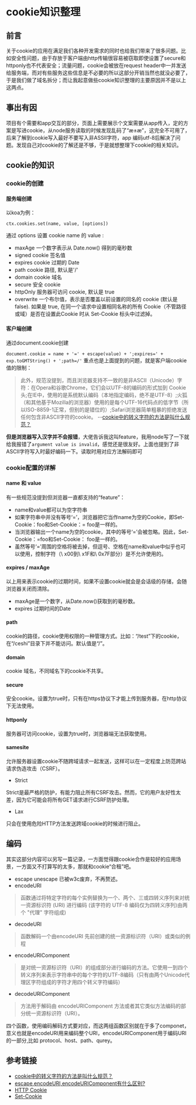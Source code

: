 # cookie知识整理
## 前言
关于cookie的应用在满足我们各种开发需求的同时也给我们带来了很多问题。比如安全性问题，由于存放于客户端由http传输很容易被窃取即使设置了secure和httponly也不代表安全；流量问题，cookie会被放在request header中一并发送给服务端，而对有些服务这些信息是不必要的所以这部分开销当然也就没必要了，于是我们做了域名拆分；而让我起意做些cookie知识整理的主要原因并不是以上这两点。
## 事出有因
项目有个需要和app交互的部分，页面上需要展示个文案需要从app传入，定的方案是写进cookie，从node服务读取的时候发现乱码了“æ±æ”，这完全不可用了，后来了解到cookie写入最好不要写入非ASSII字符，app 编码utf-8后解决了问题。发现自己对cookie的了解还是不够，于是就想整理下cookie的相关知识。
## cookie的知识
### cookie的创建
#### 服务端创建
以koa为例：

`ctx.cookies.set(name, value, [options])`

通过 options 设置 cookie name 的 value :

* maxAge 一个数字表示从 Date.now() 得到的毫秒数
* signed cookie 签名值
* expires cookie 过期的 Date
* path cookie 路径, 默认是'/'
* domain cookie 域名
* secure 安全 cookie
* httpOnly 服务器可访问 cookie, 默认是 true
* overwrite 一个布尔值，表示是否覆盖以前设置的同名的 cookie (默认是 false). 如果是 true, 在同一个请求中设置相同名称的所有 Cookie（不管路径或域）是否在设置此Cookie 时从 Set-Cookie 标头中过滤掉。
#### 客户端创建
通过document.cookie创建

`document.cookie = name + '=' + escape(value) + ';expires=' + exp.toGMTString() + ';path=/'`
重点也是上面提到的问题，就是客户端cookie值的限制：
>此外，规范没提到，而且浏览器支持不一致的是非ASCII（Unicode）字符：在Opera和谷歌Chrome，它们会以UTF-8的编码的形式加到 Cookie头;在IE中，使用的是系统默认编码（本地指定编码，绝不是UTF-8）;火狐（和其他基于Mozilla的浏览器）使用的是每个UTF-16代码点的低字节（所以ISO-8859-1正常，但别的是错位的）;Safari浏览器简单粗暴的拒绝发送任何包含非ASCII字符的cookie。
--[cookie中的转义字符的方法是叫什么规范？](https://www.zhihu.com/question/46672990/answer/102290211)

**但是浏览器写入汉字并不会报错**，大佬告诉我这叫feature，我用node写了一下就给我报错了`argument value is invalid`，感觉还是很友好。上面也提到了非ASCII字符写入时最好编码一下。读取时用对应方法解码即可
### cookie配置的详解
#### name 和 value
有一些规范没提到但浏览器一直都支持的“feature”：
* name和value都可以为空字符串
* 如果字符串中并没有等号‘=’，浏览器把它当作name为空的Cookie，即Set-Cookie：foo和Set-Cookie：= foo是一样的。
* 当浏览器输出一个name为空的cookie，其中的等号‘=’会被忽略。因此，Set-Cookie：=foo和Set-Cookie： foo是一样的。
* 虽然等号‘=’周围的空格将被去掉，但逗号、空格在name和value中似乎也可以使用，控制字符（\ x00到\ x1F和\ 0x7F部分）是不允许使用的。

#### expires / maxAge
以上用来表示cookie的过期时间，如果不设置cookie就会是会话级的存储，会随浏览器关闭而清除。
* maxAge是一个数字，从Date.now()获取到的毫秒数。
* expires 过期时间的Date

#### path
cookie的路径，cookie使用权限的一种管理方式。比如：“/test”下的cookie，在“/ceshi”目录下并不能访问。默认值是“/”。

#### domain
cookie 域名，不同域名下的cookie不共享。

#### secure
安全cookie。设置为true时，只有在https协议下才能上传到服务器，在http协议下无法使用。

#### httponly
服务器可访问cookie，设置为true时，浏览器端无法获取使用。

#### samesite
允许服务器设置cookie不随跨域请求一起发送，这样可以在一定程度上防范跨站请求伪造攻击（CSRF）。
* Strict

Strict是最严格的防护，有能力阻止所有CSRF攻击。然而，它的用户友好性太差，因为它可能会将所有GET请求进行CSRF防护处理。
* Lax

只会在使用危险HTTP方法发送跨域cookie的时候进行阻止。

## 编码
其实这部分内容可以另写一篇记录，一方面觉得跟cookie合作是较好的应用场景，一方面又不打算写的太多，那就和cookie“合租”吧。
* escape unescape
已被w3c废弃，不再赘述。
* encodeURI
 > 函数通过将特定字符的每个实例替换为一个、两个、三或四转义序列来对统一资源标识符 (URI) 进行编码 (该字符的 UTF-8 编码仅为四转义序列)由两个 "代理" 字符组成)
* decodeURI
> 函数解码一个由encodeURI 先前创建的统一资源标识符（URI）或类似的例程
* encodeURIComponent
> 是对统一资源标识符（URI）的组成部分进行编码的方法。它使用一到四个转义序列来表示字符串中的每个字符的UTF-8编码（只有由两个Unicode代理区字符组成的字符才用四个转义字符编码）
* decodeURIComponent
> 方法用于解码由 encodeURIComponent 方法或者其它类似方法编码的部分统一资源标识符（URI）。

四个函数，使用编码解码方式要对应，而这两组函数区别就在于多了componet，意义也就是encodeURI用来编码整个URI，encodeURIComponent用于编码URI的一部分,比如 protocol、host、path、qurey。


## 参考链接
* [cookie中的转义字符的方法是叫什么规范？](https://www.zhihu.com/question/46672990/answer/102290211)
* [escape,encodeURI,encodeURIComponent有什么区别?](https://www.zhihu.com/question/21861899)
* [HTTP Cookie](https://developer.mozilla.org/zh-CN/docs/Web/HTTP/Cookies)
* [Set-Cookie](https://developer.mozilla.org/zh-CN/docs/Web/HTTP/Headers/Set-Cookie)